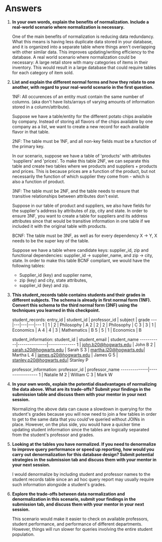 # Answers

1. **In your own words, explain the benefits of normalization. Include a real-world scenario where normalization is necessary.**

    One of the main benefits of normalization is reducing data redundancy. What this means is having less duplicate data stored in your database, and it is organized into a separate table where things aren't overlapping with other similar data. This improves updating/writing efficiency to the database. A real world scenario where normalization could be necessary: A large retail store with many categories of items in their inventory. This would result in a large database that could require tables for each category of item sold.

2. **List and explain the different normal forms and how they relate to one another, with regard to your real-world scenario in the first question.**

    1NF: All occurences of an entity must contain the same number of columns. (aka don't have lists/arrays of varying amounts of information stored in a column/attribute).

    Suppose we have a table/entity for the different potato chips available by company. Instead of storing all flavors of the chips available by one company as a list, we want to create a new record for each available flavor in that table.

    2NF: The table must be 1NF, and all non-key fields must be a function of the primary key.

    In our scenario, suppose we have a table of 'products' with attributes 'suppliers' and 'prices'. To make this table 2NF, we can separate this table and create two tables where we products and suppliers + products and prices. This is because prices are a function of the product, but not necessarily the function of which supplier they come from - which is also a function of product.

    3NF: The table must be 2NF, and the table needs to ensure that transitive relationships between attributes don't exist.

    Suppose in our table of product and suppliers, we also have fields for the supplier's address by attributes of zip, city and state. In order to ensure 3NF, you want to create a table for suppliers and its address attributes since that would be transitive information in one table if we included it with the original table with products.

    BCNF: The table must be 3NF, as well as for every dependency X -> Y, X needs to be the super key of the table.

    Suppose we have a table where candidate keys: supplier_id, zip and functional dependencies: supplier_id -> supplier_name, and zip -> city, state. In order to make this table BCNF compliant, we would have the following tables:
     - Supplier_id (key) and supplier name,
     - zip (key) and city, state attributes,
     - supplier_id (key) and zip.

3. **This student_records table contains students and their grades in different subjects. The schema is already in first normal form (1NF). Convert this schema to the third normal form (3NF) using the techniques you learned in this checkpoint.**

    student_records:
    entry_id | student_id | professor_id | subject | grade
    ---|---|---|---|---
     1 | 1 | 2 | Philosophy | A
     2 | 2 | 2 | Philosophy | C
     3 | 3 | 1 | Economics | A
     4 | 4 | 3 | Mathematics | B
     5 | 5 | 1 | Economics | B

    student_information:
    student_id | student_email | student_name
    -----------|---------------|--------------
     1 | john.b20@hogwarts.edu | John B
     2 | sarah.s20@hogwarts.edu | Sarah S
     3 | martha.l20@hogwarts.edu| Martha L
     4 | james.g20@hogwarts.edu | James G
    5 | stanley.p20@hogwarts.edu| Stanley P

    professor_information:
    professor_id  |  professor_name
    --------------|-----------------
     1 | Natalie M
     2 | William C
     3 | Mark W

4. **In your own words, explain the potential disadvantages of normalizing the data above. What are its trade-offs? Submit your findings in the submission table and discuss them with your mentor in your next session.**

    Normalizing the above data can cause a slowdown in querying for the student's grades because you will now need to join a few tables in order to get to the same data that you could've queried without JOINs in place. However, on the plus side, you would have a quicker time updating student information since the tables are logically separated from the student's professor and grades.

5. **Looking at the tables you have normalized. If you need to denormalize to improve query performance or speed up reporting, how would you carry out denormalization for this database design? Submit potential strategies in the submission tab and discuss them with your mentor in your next session.**

    I would denormalize by including student and professor names to the student records table since an ad hoc query report may usually require such information alongside a student's grades.

6. **Explore the trade-offs between data normalization and denormalization in this scenario, submit your findings in the submission tab, and discuss them with your mentor in your next session.**

    This scenario would make it easier to check on available professors, student performance, and performance of different departments. However, things will run slower for queries involving the entire student population.